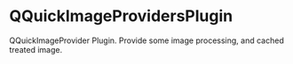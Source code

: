 # QQuickImageProvidersPlugin
QQuickImageProvider Plugin. Provide some image processing, and cached treated image.

